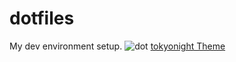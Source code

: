# dotfiles 
My dev environment setup. 
![dot](https://user-images.githubusercontent.com/7637648/141799609-fd7d2b4e-2f9c-43dd-9177-58454f3b34d5.png)
[tokyonight Theme](https://github.com/folke/tokyonight.nvim)
